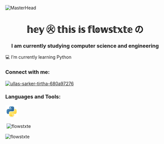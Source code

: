 ![MasterHead](https://miro.medium.com/v2/resize:fit:679/1*mB6YLIGqIk1hTzU6Fb12zQ.gif)
<h1 align="center">𝕙𝕖𝕪 ㊋ 𝕥𝕙𝕚𝕤 𝕚𝕤 𝕗𝕝𝕠𝕨𝕤𝕥𝕩𝕥𝕖 の</h1>
<h3 align="center">I am currently studying computer science and engineering</h3>

💻 I’m currently learning Python

<h3 align="left">Connect with me:</h3>
<p align="left">
<a href="https://linkedin.com/in/ullas-sarker-tirtha" target="blank"><img align="center" src="https://raw.githubusercontent.com/rahuldkjain/github-profile-readme-generator/master/src/images/icons/Social/linked-in-alt.svg" alt="ullas-sarker-tirtha-680a97276" height="30" width="40" /></a>
</p>

<h3 align="left">Languages and Tools:</h3>
<p align="left"> <a href="https://www.python.org" target="_blank" rel="noreferrer"> <img src="https://raw.githubusercontent.com/devicons/devicon/master/icons/python/python-original.svg" alt="python" width="40" height="40"/> </a> </p>

<p>&nbsp;<img align="center" src="https://github-readme-stats.vercel.app/api?username=flowstxte&show_icons=true&theme=dark&locale=en" alt="flowstxte" /></p>

<p><img align="center" src="https://github-readme-streak-stats.herokuapp.com/?user=flowstxte&theme=dark" alt="flowstxte" /></p>
